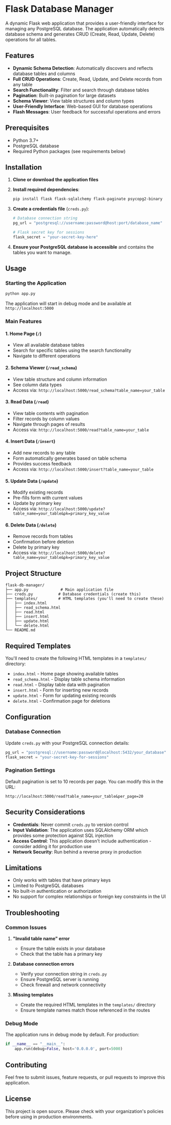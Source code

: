 # Flask Database Manager

A dynamic Flask web application that provides a user-friendly interface for managing any PostgreSQL database. The application automatically detects database schema and generates CRUD (Create, Read, Update, Delete) operations for all tables.

## Features

- **Dynamic Schema Detection**: Automatically discovers and reflects database tables and columns
- **Full CRUD Operations**: Create, Read, Update, and Delete records from any table
- **Search Functionality**: Filter and search through database tables
- **Pagination**: Built-in pagination for large datasets
- **Schema Viewer**: View table structures and column types
- **User-Friendly Interface**: Web-based GUI for database operations
- **Flash Messages**: User feedback for successful operations and errors

## Prerequisites

- Python 3.7+
- PostgreSQL database
- Required Python packages (see requirements below)

## Installation

1. **Clone or download the application files**

2. **Install required dependencies**:
   ```bash
   pip install flask flask-sqlalchemy flask-paginate psycopg2-binary
   ```

3. **Create a credentials file** (`creds.py`):
   ```python
   # Database connection string
   pg_url = "postgresql://username:password@host:port/database_name"
   
   # Flask secret key for sessions
   flask_secret = "your-secret-key-here"
   ```

4. **Ensure your PostgreSQL database is accessible** and contains the tables you want to manage.

## Usage

### Starting the Application

```bash
python app.py
```

The application will start in debug mode and be available at `http://localhost:5000`

### Main Features

#### 1. Home Page (`/`)
- View all available database tables
- Search for specific tables using the search functionality
- Navigate to different operations

#### 2. Schema Viewer (`/read_schema`)
- View table structure and column information
- See column data types
- Access via: `http://localhost:5000/read_schema?table_name=your_table`

#### 3. Read Data (`/read`)
- View table contents with pagination
- Filter records by column values
- Navigate through pages of results
- Access via: `http://localhost:5000/read?table_name=your_table`

#### 4. Insert Data (`/insert`)
- Add new records to any table
- Form automatically generates based on table schema
- Provides success feedback
- Access via: `http://localhost:5000/insert?table_name=your_table`

#### 5. Update Data (`/update`)
- Modify existing records
- Pre-fills form with current values
- Update by primary key
- Access via: `http://localhost:5000/update?table_name=your_table&pk=primary_key_value`

#### 6. Delete Data (`/delete`)
- Remove records from tables
- Confirmation before deletion
- Delete by primary key
- Access via: `http://localhost:5000/delete?table_name=your_table&pk=primary_key_value`

## Project Structure

```
flask-db-manager/
├── app.py              # Main application file
├── creds.py           # Database credentials (create this)
├── templates/         # HTML templates (you'll need to create these)
│   ├── index.html
│   ├── read_schema.html
│   ├── read.html
│   ├── insert.html
│   ├── update.html
│   └── delete.html
└── README.md
```

## Required Templates

You'll need to create the following HTML templates in a `templates/` directory:

- `index.html` - Home page showing available tables
- `read_schema.html` - Display table schema information
- `read.html` - Display table data with pagination
- `insert.html` - Form for inserting new records
- `update.html` - Form for updating existing records
- `delete.html` - Confirmation page for deletions

## Configuration

### Database Connection
Update `creds.py` with your PostgreSQL connection details:

```python
pg_url = "postgresql://username:password@localhost:5432/your_database"
flask_secret = "your-secret-key-for-sessions"
```

### Pagination Settings
Default pagination is set to 10 records per page. You can modify this in the URL:
```
http://localhost:5000/read?table_name=your_table&per_page=20
```

## Security Considerations

- **Credentials**: Never commit `creds.py` to version control
- **Input Validation**: The application uses SQLAlchemy ORM which provides some protection against SQL injection
- **Access Control**: This application doesn't include authentication - consider adding it for production use
- **Network Security**: Run behind a reverse proxy in production

## Limitations

- Only works with tables that have primary keys
- Limited to PostgreSQL databases
- No built-in authentication or authorization
- No support for complex relationships or foreign key constraints in the UI

## Troubleshooting

### Common Issues

1. **"Invalid table name" error**
   - Ensure the table exists in your database
   - Check that the table has a primary key

2. **Database connection errors**
   - Verify your connection string in `creds.py`
   - Ensure PostgreSQL server is running
   - Check firewall and network connectivity

3. **Missing templates**
   - Create the required HTML templates in the `templates/` directory
   - Ensure template names match those referenced in the routes

### Debug Mode

The application runs in debug mode by default. For production:

```python
if __name__ == "__main__":
    app.run(debug=False, host='0.0.0.0', port=5000)
```

## Contributing

Feel free to submit issues, feature requests, or pull requests to improve this application.

## License

This project is open source. Please check with your organization's policies before using in production environments.
